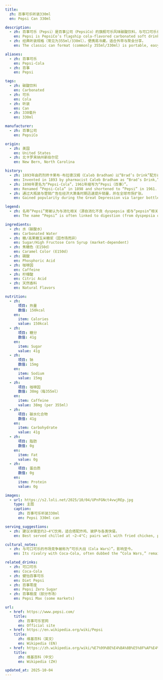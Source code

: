 ```yaml
---
title:
  zh: 百事可乐听装330ml
  en: Pepsi Can 330ml

description:
  - zh: 百事可乐（Pepsi）是百事公司（PepsiCo）的旗舰可乐风味碳酸饮料，与可口可乐长期构成“可乐大战”。
    en: Pepsi is PepsiCo’s flagship cola-flavored carbonated soft drink and a long-time rival to Coca-Cola in the “cola wars”.
  - zh: 经典听装规格（常见为355ml/330ml），便携易冷藏，适合外带与聚会分享。
    en: The classic can format (commonly 355ml/330ml) is portable, easy to chill, and suited for on-the-go and sharing.

aliases:
  - zh: 百事可乐
    en: Pepsi-Cola
  - zh: 百事
    en: Pepsi

tags:
  - zh: 碳酸饮料
    en: Carbonated
  - zh: 可乐
    en: Cola
  - zh: 听装
    en: Can
  - zh: 330毫升
    en: 330ml

manufacturer:
  - zh: 百事公司
    en: PepsiCo

origin:
  - zh: 美国
    en: United States
  - zh: 北卡罗来纳州新伯尔尼
    en: New Bern, North Carolina

history:
  - zh: 1893年由药剂师卡莱布·布拉德汉姆（Caleb Bradham）以“Brad’s Drink”配方在药房销售。
    en: Invented in 1893 by pharmacist Caleb Bradham as “Brad’s Drink,” first sold at his drugstore.
  - zh: 1898年更名为“Pepsi-Cola”，1961年缩写为“Pepsi（百事）”。
    en: Renamed “Pepsi-Cola” in 1898 and shortened to “Pepsi” in 1961.
  - zh: 通过大瓶装与营销广告在经济大萧条时期迅速提升销量，并在全球市场扩张。
    en: Gained popularity during the Great Depression via larger bottles and savvy advertising, then expanded globally.

legend:
  - zh: 名称“Pepsi”常被认为与消化相关（源自消化不良 dyspepsia 或与“pepsin”相关的联想），但配方并不含胃蛋白酶。
    en: The name “Pepsi” is often linked to digestion (from dyspepsia or association with “pepsin”), though pepsin was not an ingredient.

ingredients:
  - zh: 水（碳酸水）
    en: Carbonated Water
  - zh: 糖/高果糖玉米糖浆（因市场而异）
    en: Sugar/High Fructose Corn Syrup (market-dependent)
  - zh: 焦糖色（E150d）
    en: Caramel Color (E150d)
  - zh: 磷酸
    en: Phosphoric Acid
  - zh: 咖啡因
    en: Caffeine
  - zh: 柠檬酸
    en: Citric Acid
  - zh: 天然香料
    en: Natural Flavors

nutrition:
  - zh:
      项目: 热量
      数值: 150kcal
    en:
      item: Calories
      value: 150kcal
  - zh:
      项目: 糖分
      数值: 41g
    en:
      item: Sugar
      value: 41g
  - zh:
      项目: 钠
      数值: 15mg
    en:
      item: Sodium
      value: 15mg
  - zh:
      项目: 咖啡因
      数值: 38mg（每355ml）
    en:
      item: Caffeine
      value: 38mg (per 355ml)
  - zh:
      项目: 碳水化合物
      数值: 41g
    en:
      item: Carbohydrate
      value: 41g
  - zh:
      项目: 脂肪
      数值: 0g
    en:
      item: Fat
      value: 0g
  - zh:
      项目: 蛋白质
      数值: 0g
    en:
      item: Protein
      value: 0g

images:
  - url: https://s2.loli.net/2025/10/04/UPnFGNct4vwjREp.jpg
    type: 主图
    caption:
      zh: 百事可乐听装330ml
      en: Pepsi 330ml can

serving_suggestions:
  - zh: 建议冰镇至约2–4℃饮用，适合搭配炸鸡、披萨与各类快餐。
    en: Best served chilled at ~2–4°C; pairs well with fried chicken, pizza, and fast food.

cultural_notes:
  - zh: 与可口可乐的市场竞争被称为“可乐大战（Cola Wars）”，影响至今。
    en: Its rivalry with Coca-Cola, often dubbed the “Cola Wars,” remains culturally significant.

related_drinks:
  - zh: 可口可乐
    en: Coca-Cola
  - zh: 健怡百事可乐
    en: Diet Pepsi
  - zh: 百事零度
    en: Pepsi Zero Sugar
  - zh: 百事极度（部分市场）
    en: Pepsi Max (some markets)

url:
  - href: https://www.pepsi.com/
    title:
      zh: 百事可乐官网
      en: Official site
  - href: https://en.wikipedia.org/wiki/Pepsi
    title:
      zh: 维基百科（英文）
      en: Wikipedia (EN)
  - href: https://zh.wikipedia.org/wiki/%E7%99%BE%E4%BA%8B%E5%8F%AF%E4%B9%90
    title:
      zh: 维基百科（中文）
      en: Wikipedia (ZH)

updated_at: 2025-10-04
---
```


